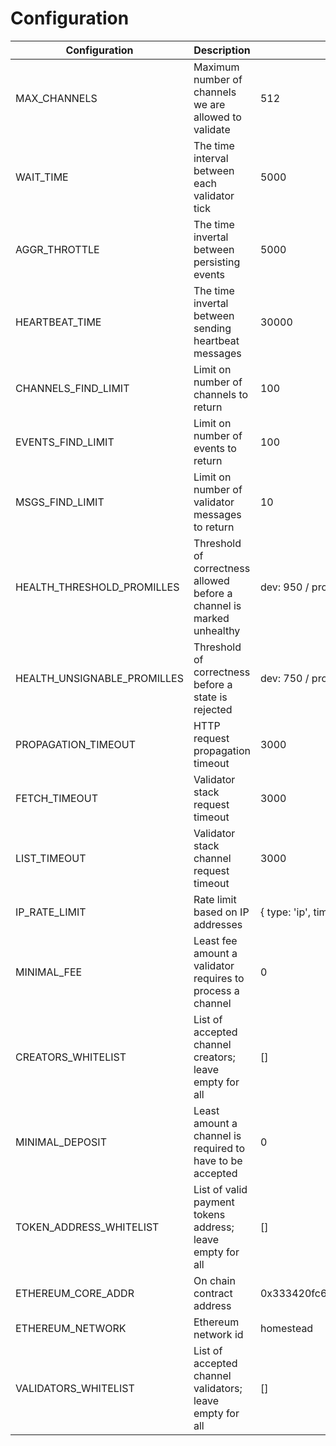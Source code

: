 # Configuration

| Configuration | Description  |  Default |
|--------------| --------------| ------------|
| MAX_CHANNELS | Maximum number of channels we are allowed to validate | 512
| WAIT_TIME | The time interval between each validator tick  | 5000 |
| AGGR_THROTTLE | The time invertal between persisting events  | 5000 |
| HEARTBEAT_TIME | The time invertal between sending heartbeat messages | 30000 |
| CHANNELS_FIND_LIMIT | Limit on number of channels to return | 100 |
| EVENTS_FIND_LIMIT | Limit on number of events to return | 100 |
| MSGS_FIND_LIMIT | Limit on number of validator messages to return | 10 |
| HEALTH_THRESHOLD_PROMILLES | Threshold of correctness allowed before a channel is marked unhealthy | dev: 950 / prod: 970 |
| HEALTH_UNSIGNABLE_PROMILLES | Threshold of correctness before a state is rejected | dev: 750 / prod: 770 |
| PROPAGATION_TIMEOUT | HTTP request propagation timeout | 3000 |
| FETCH_TIMEOUT | Validator stack request timeout | 3000 |
| LIST_TIMEOUT | Validator stack channel request timeout | 3000 |
| IP_RATE_LIMIT | Rate limit based on IP addresses | { type: 'ip', timeframe: 60000 } |
| MINIMAL_FEE | Least fee amount a validator requires to process a channel | 0 |
| CREATORS_WHITELIST | List of accepted channel creators; leave empty for all | [] |
| MINIMAL_DEPOSIT | Least amount a channel is required to have to be accepted | 0 |
| TOKEN_ADDRESS_WHITELIST | List of valid payment tokens address; leave empty for all | [] |
| ETHEREUM_CORE_ADDR | On chain contract address   | 0x333420fc6a897356e69b62417cd17ff012177d2b |
| ETHEREUM_NETWORK | Ethereum network id | homestead |,
| VALIDATORS_WHITELIST | List of accepted channel validators; leave empty for all | [] |
